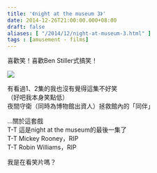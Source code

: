 ```yaml
---
title: '《night at the museum 3》'
date: 2014-12-26T21:00:00.000+08:00
draft: false
aliases: [ "/2014/12/night-at-museum-3.html" ]
tags : [amusement - films]
---
```


喜歡笑！喜歡Ben Stiller式搞笑！  

![](/images/nightatmuseum3.jpg)

有看過1、2集的我也沒有覺得這集不好笑  
（好吧我本身笑點低）  
夜間守衛（同時為博物館出資人）拯救館內的「同伴」  
  
...關於這套戲  
T-T 這是night at the museum的最後一集了  
T-T Mickey Rooney，RIP  
T-T Robin Williams，RIP  
  
我是在看笑片嗎？
